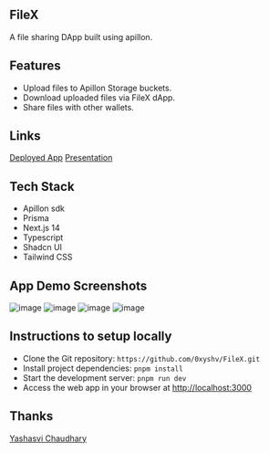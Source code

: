 ## FileX

A file sharing DApp built using apillon.

## Features

- Upload files to Apillon Storage buckets.
- Download uploaded files via FileX dApp.
- Share files with other wallets.

## Links

[Deployed App]()
[Presentation]()

## Tech Stack

- Apillon sdk
- Prisma
- Next.js 14
- Typescript
- Shadcn UI
- Tailwind CSS

## App Demo Screenshots

![image](/public/app/1.jpg)
![image](/public/app/2.jpg)
![image](/public/app/3.jpg)
![image](/public/app/4.jpg)

## Instructions to setup locally

- Clone the Git repository: `https://github.com/0xyshv/FileX.git`
- Install project dependencies: `pnpm install`
- Start the development server: `pnpm run dev`
- Access the web app in your browser at [http://localhost:3000](http://localhost:3000)

## Thanks

[Yashasvi Chaudhary](https://twitter.com/0xyshv)
